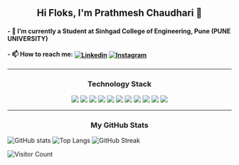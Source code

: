 <h2 align="center">Hi Floks, I'm Prathmesh Chaudhari 👋</h2>

<h4 align="left">
- 🌱 I’m currently a Student at Sinhgad College of Engineering, Pune (PUNE UNIVERSITY)<br><br>
- 📫 How to reach me: 
  <a href="https://www.linkedin.com/in/prathmeshchaudhari05/" target="blank"><img align="center" src="https://img.shields.io/badge/LinkedIn-0077B5?style=for-the-badge&logo=linkedin&logoColor=white" alt="Linkedin"/></a>
  <a href="https://instagram.com/prathmeshChaudhari05" target="blank"><img align="center" src="https://img.shields.io/badge/Instagram-E4405F?style=for-the-badge&logo=instagram&logoColor=white" alt="Instagram"/></a>
</h4>
  
<hr>
<h3 align="center">
Technology Stack
</h3>
<p align="center">
<img src="https://img.shields.io/badge/C-00599C?style=for-the-badge&logo=c&logoColor=white"/>
<img src="https://img.shields.io/badge/-java-E34A86?style=for-the-badge&logo=java"/>
<img src="https://img.shields.io/badge/-C++-00599C?style=for-the-badge&logo=c"/>
<img src="https://img.shields.io/badge/-HTML5-E34F26?style=for-the-badge&logo=html5&logoColor=white"/>
<img src="https://img.shields.io/badge/-CSS3-1572B6?style=for-the-badge&logo=css3"/>
<img src="https://img.shields.io/badge/Python-3776AB?style=for-the-badge&logo=python&logoColor=white">
<img src="https://img.shields.io/badge/Flask-000000?style=for-the-badge&logo=flask&logoColor=white">
<img src="https://img.shields.io/badge/Django-092E20?style=for-the-badge&logo=django&logoColor=white">
<img src="https://img.shields.io/badge/-MySQL-black?style=for-the-badge&logo=mysql&logoColor=white"/>
<img src="https://img.shields.io/badge/-Git-black?style=for-the-badge&logo=git&logoColor=white"/>
<img src="https://img.shields.io/badge/-GitHub-black?style=for-the-badge&logo=github&logoColor=white"/>
</p>

<hr>
<h3 align="center">
My GitHub Stats
</h3>



<p align="center">
  
![GitHub stats](https://github-readme-stats.vercel.app/api?username=prathmeshChaudhari05&show_icons=true&theme=radical)
![Top Langs](https://github-readme-stats.vercel.app/api/top-langs/?username=prathmeshChaudhari05&theme=radical&layout=compact)
![GitHub Streak](https://github-readme-streak-stats.herokuapp.com/?user=prathmeshChaudhari05&theme=radical)

</p>

![Visitor Count](https://profile-counter.glitch.me/prathmeshChaudhari05/count.svg)


<!--
Here are some ideas to get you started:

- 🔭 I’m currently working on ...

- 👯 I’m looking to collaborate on ...
- 🤔 I’m looking for help with ...
- 💬 Ask me about ...
- 😄 Pronouns: ...
- ⚡ Fun fact: ...
-->


